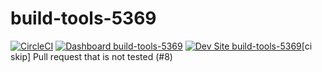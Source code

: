 # build-tools-5369

[![CircleCI](https://circleci.com/gh/pantheon-ci-bot/build-tools-5369.svg?style=shield)](https://circleci.com/gh/pantheon-ci-bot/build-tools-5369)
[![Dashboard build-tools-5369](https://img.shields.io/badge/dashboard-build_tools_5369-yellow.svg)](https://dashboard.pantheon.io/sites/0e270e7f-9f1a-42a7-94dd-87c82206c675#dev/code)
[![Dev Site build-tools-5369](https://img.shields.io/badge/site-build_tools_5369-blue.svg)](http://dev-build-tools-5369.pantheonsite.io/)[ci skip] Pull request that is not tested (#8)
